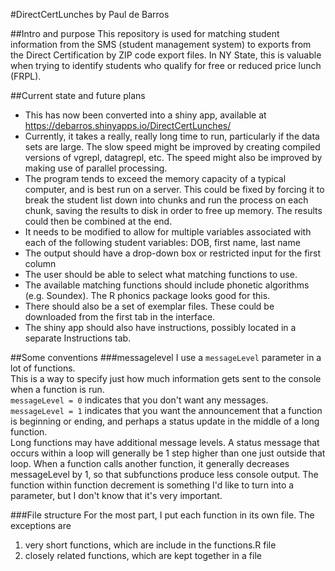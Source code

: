 #DirectCertLunches
by Paul de Barros

##Intro and purpose
This repository is used for matching student information from the SMS (student management system) to exports from the Direct Certification by ZIP code export files.
In NY State, this is valuable when trying to identify students who qualify for free or reduced price lunch (FRPL).

##Current state and future plans
* This has now been converted into a shiny app, available at https://debarros.shinyapps.io/DirectCertLunches/
* Currently, it takes a really, really long time to run, particularly if the data sets are large.
The slow speed might be improved by creating compiled versions of vgrepl, datagrepl, etc.
The speed might also be improved by making use of parallel processing.
* The program tends to exceed the memory capacity of a typical computer, and is best run on a server.  This could be fixed by forcing it to break the student list down into chunks and run the process on each chunk, saving the results to disk in order to free up memory.  The results could then be combined at the end.
* It needs to be modified to allow for multiple variables associated with each of the following student variables: DOB, first name, last name
* The output should have a drop-down box or restricted input for the first column
* The user should be able to select what matching functions to use.
* The available matching functions should include phonetic algorithms (e.g. Soundex).  The R phonics package looks good for this.
* There should also be a set of exemplar files.  These could be downloaded from the first tab in the interface.
* The shiny app should also have instructions, possibly located in a separate Instructions tab.


##Some conventions
###messagelevel
I use a `messageLevel` parameter in a lot of functions.  
This is a way to specify just how much information gets sent to the console when a function is run.  
`messageLevel = 0` indicates that you don't want any messages.  
`messageLevel = 1` indicates that you want the announcement that a function is beginning or ending, and perhaps a status update in the middle of a long function.  
Long functions may have additional message levels.
A status message that occurs within a loop will generally be 1 step higher than one just outside that loop.
When a function calls another function, it generally decreases messageLevel by 1, so that subfunctions produce less console output.
The function within function decrement is something I'd like to turn into a parameter, but I don't know that it's very important.

###File structure
For the most part, I put each function in its own file.  The exceptions are 

1. very short functions, which are include in the functions.R file
1. closely related functions, which are kept together in a file

